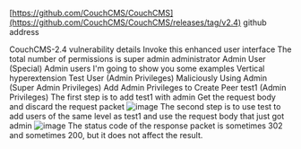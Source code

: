 [https://github.com/CouchCMS/CouchCMS](https://github.com/CouchCMS/CouchCMS/releases/tag/v2.4)    github address

CouchCMS-2.4 vulnerability details
Invoke this enhanced user interface
The total number of permissions is super admin
           administrator
           Admin User (Special)
           Admin users
I'm going to show you some examples
Vertical hyperextension
Test User (Admin Privileges) Maliciously Using Admin (Super Admin Privileges) Add Admin Privileges to Create Peer test1 (Admin Privileges)
The first step is to add test1 with admin
Get the request body and discard the request packet
![image](https://github.com/1541284314/cve1/assets/115146404/a696b3dc-aba1-4bf8-8820-6353c96ee810)
The second step is to use test to add users of the same level as test1
and use the request body that just got admin
![image](https://github.com/1541284314/cve1/assets/115146404/5f6a092e-38de-4a58-9918-3df1e7a6bf25)
The status code of the response packet is sometimes 302 and sometimes 200, but it does not affect the result.

